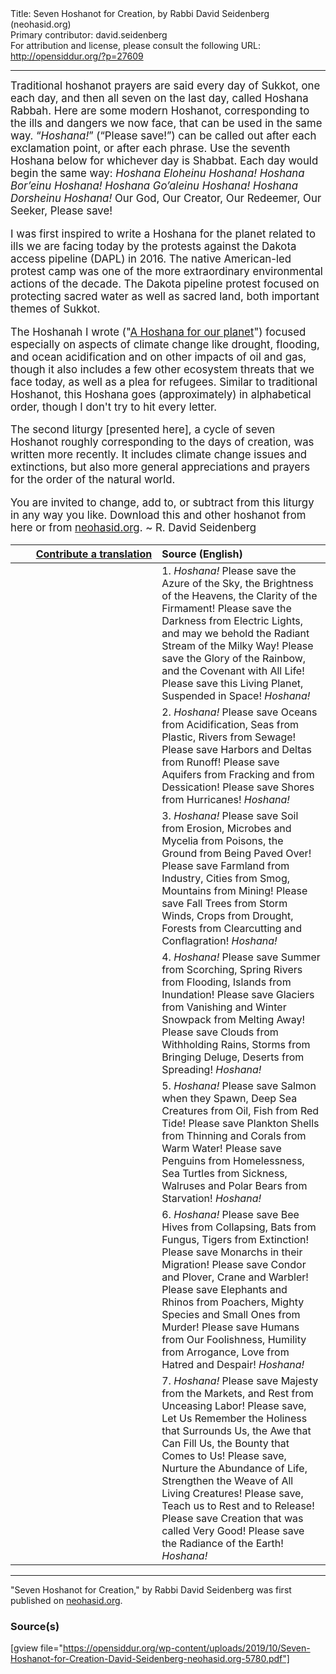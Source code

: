 <html>
<head></head>
<body>
Title: Seven Hoshanot for Creation, by Rabbi David Seidenberg (neohasid.org)<br />
Primary contributor: david.seidenberg<br />
For attribution and license, please consult the following URL: <a href="http://opensiddur.org/?p=27609">http://opensiddur.org/?p=27609</a>
<p />
<hr />

<div class="english" style="font-size: 1.2em;">
Traditional hoshanot prayers are said every day of Sukkot, one each day, and then all seven on the last day, called Hoshana Rabbah. Here are some modern Hoshanot, corresponding to the ills and dangers we now face, that can be used in the same way. “<em>Hoshana!</em>” (“Please save!”) can be called out after each exclamation point, or after each phrase. Use the seventh Hoshana below for whichever day is Shabbat. Each day would begin the same way:  <em>Hoshana Eloheinu Hoshana! Hoshana Bor’einu Hoshana! Hoshana Go’aleinu Hoshana! Hoshana Dorsheinu Hoshana!</em> Our God, Our Creator, Our Redeemer, Our Seeker, Please save! 

I was first inspired to write a Hoshana for the planet related to ills we are facing today by the protests against the Dakota access pipeline (DAPL) in 2016. The native American-led protest camp was one of the more extraordinary environmental actions of the decade. The Dakota pipeline protest focused on protecting sacred water as well as sacred land, both important themes of Sukkot.

The Hoshanah I wrote ("<a href="https://opensiddur.org/prayers/lunisolar/pilgrimage/sukkot/hoshana-for-our-planet-by-rabbi-david-seidenberg-neohasid-org/">A Hoshana for our planet</a>") focused especially on aspects of climate change like drought, flooding, and ocean acidification and on other impacts of oil and gas, though it also includes a few other ecosystem threats that we face today, as well as a plea for refugees. Similar to traditional Hoshanot, this Hoshana goes (approximately) in alphabetical order, though I don't try to hit every letter.

The second liturgy [presented here], a cycle of seven Hoshanot roughly corresponding to the days of creation, was written more recently. It includes climate change issues and extinctions, but also more general appreciations and prayers for the order of the natural world.

You are invited to change, add to, or subtract from this liturgy in any way you like. Download this and other hoshanot from here or from <a href="http://neohasid.org/zman/sukkot/hoshanafortheplanet/">neohasid.org</a>. ~ R. David Seidenberg
</div>

<table style="margin-left: auto;margin-right: auto;" class="draggable">
<thead><tr><th id="x" style="text-align: right;"><a href="https://opensiddur.org/contributing/upload/">Contribute a translation</a></th><th style="text-align: left;">Source (English)</th></tr></thead>
<tbody>
<tr><td style="vertical-align:top;" width="46%">
<div class="liturgy"><span lang="he">

</span></div></td>
 
<td style="vertical-align:top;" width="53%">
<div class="english">
1. <em>Hoshana!</em> 
Please save the Azure of the Sky, the Brightness of the Heavens, the Clarity of the Firmament! 
Please save the Darkness from Electric Lights, and may we behold the Radiant Stream of the Milky Way! 
Please save the Glory of the Rainbow, and the Covenant with All Life! 
Please save this Living Planet, Suspended in Space! 
<em>Hoshana!</em>
</div></td></tr>


<tr><td style="vertical-align:top;" width="46%">
<div class="liturgy"><span lang="he">

</span></div></td>
 
<td style="vertical-align:top;" width="53%">
<div class="english">
2. <em>Hoshana!</em> 
Please save Oceans from Acidification, Seas from Plastic, Rivers from Sewage! 
Please save Harbors and Deltas from Runoff! 
Please save Aquifers from Fracking and from Dessication! 
Please save Shores from Hurricanes! 
<em>Hoshana!</em> 
</div></td></tr>


<tr><td style="vertical-align:top;" width="46%">
<div class="liturgy"><span lang="he">

</span></div></td>
 
<td style="vertical-align:top;" width="53%">
<div class="english">
3. <em>Hoshana!</em> 
Please save Soil from Erosion, Microbes and Mycelia from Poisons, the Ground from Being Paved Over! 
Please save Farmland from Industry, Cities from Smog, Mountains from Mining! 
Please save Fall Trees from Storm Winds, Crops from Drought, Forests from Clearcutting and Conflagration! 
<em>Hoshana!</em>
</div></td></tr>


<tr><td style="vertical-align:top;" width="46%">
<div class="liturgy"><span lang="he">

</span></div></td>
 
<td style="vertical-align:top;" width="53%">
<div class="english">
4. <em>Hoshana!</em> 
Please save Summer from Scorching, Spring Rivers from Flooding, Islands from Inundation! 
Please save Glaciers from Vanishing and Winter Snowpack from Melting Away! 
Please save Clouds from Withholding Rains, Storms from Bringing Deluge, Deserts from Spreading! 
<em>Hoshana!</em>
</div></td></tr>


<tr><td style="vertical-align:top;" width="46%">
<div class="liturgy"><span lang="he">

</span></div></td>
 
<td style="vertical-align:top;" width="53%">
<div class="english">
5. <em>Hoshana!</em> 
Please save Salmon when they Spawn, Deep Sea Creatures from Oil, Fish from Red Tide! 
Please save Plankton Shells from Thinning and Corals from Warm Water! 
Please save Penguins from Homelessness, Sea Turtles from Sickness, Walruses and Polar Bears from Starvation! 
<em>Hoshana!</em> 
</div></td></tr>


<tr><td style="vertical-align:top;" width="46%">
<div class="liturgy"><span lang="he">

</span></div></td>
 
<td style="vertical-align:top;" width="53%">
<div class="english">
6. <em>Hoshana!</em> 
Please save Bee Hives from Collapsing, Bats from Fungus, Tigers from Extinction! 
Please save Monarchs in their Migration! Please save Condor and Plover, Crane and Warbler! 
Please save Elephants and Rhinos from Poachers, Mighty Species and Small Ones from Murder! 
Please save Humans from Our Foolishness, Humility from Arrogance, Love from Hatred and Despair! 
<em>Hoshana!</em> 
</div></td></tr>


<tr><td style="vertical-align:top;" width="46%">
<div class="liturgy"><span lang="he">

</span></div></td>
 
<td style="vertical-align:top;" width="53%">
<div class="english">
7. <em>Hoshana!</em> 
Please save Majesty from the Markets, and Rest from Unceasing Labor! 
Please save, Let Us Remember the Holiness that Surrounds Us, the Awe that Can Fill Us, the Bounty that Comes to Us! 
Please save, Nurture the Abundance of Life, Strengthen the Weave of All Living Creatures! 
Please save, Teach us to Rest and to Release! Please save Creation that was called Very Good! 
Please save the Radiance of the Earth! 
<em>Hoshana!</em>
</div></td></tr>
</tbody></table>

<hr />

"Seven Hoshanot for Creation," by Rabbi David Seidenberg was first published on <a href="http://neohasid.org/zman/sukkot/hoshanafortheplanet/">neohasid.org</a>.

<h3>Source(s)</h3>

[gview file="https://opensiddur.org/wp-content/uploads/2019/10/Seven-Hoshanot-for-Creation-David-Seidenberg-neohasid.org-5780.pdf"]
</body>
</html>